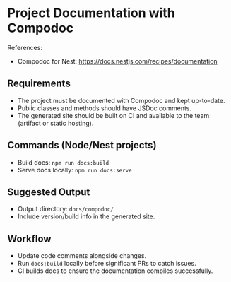 # Project Documentation with Compodoc

References:
- Compodoc for Nest: https://docs.nestjs.com/recipes/documentation

## Requirements
- The project must be documented with Compodoc and kept up-to-date.
- Public classes and methods should have JSDoc comments.
- The generated site should be built on CI and available to the team (artifact or static hosting).

## Commands (Node/Nest projects)
- Build docs: `npm run docs:build`
- Serve docs locally: `npm run docs:serve`

## Suggested Output
- Output directory: `docs/compodoc/`
- Include version/build info in the generated site.

## Workflow
- Update code comments alongside changes.
- Run `docs:build` locally before significant PRs to catch issues.
- CI builds docs to ensure the documentation compiles successfully.
